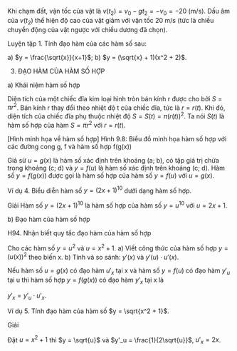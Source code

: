 Khi chạm đất, vận tốc của vật là $v(t_2) = v_0 - gt_2 = -v_0 = -20$ (m/s).
Dấu âm của $v(t_2)$ thể hiện độ cao của vật giảm với vận tốc 20 m/s (tức là chiều chuyển động của vật ngược với chiều dương đã chọn).

Luyện tập 1. Tính đạo hàm của các hàm số sau:

a) $y = \frac{\sqrt{x}}{x+1}$;                b) $y = (\sqrt{x} + 1)(x^2 + 2)$.

3. ĐẠO HÀM CỦA HÀM SỐ HỢP

a) Khái niệm hàm số hợp

Diện tích của một chiếc đĩa kim loại hình tròn bán kính r được cho bởi $S = \pi r^2$. Bán kính r thay đổi theo nhiệt độ t của chiếc đĩa, tức là $r = r(t)$. Khi đó, diện tích của chiếc đĩa phụ thuộc nhiệt độ $S = S(t) = \pi(r(t))^2$. Ta nói $S(t)$ là hàm số hợp của hàm $S = \pi r^2$ với $r = r(t)$.

[Hình minh họa về hàm số hợp]
Hình 9.8: Biểu đồ minh họa hàm số hợp với các đường cong g, f và hàm số hợp f(g(x))

Giả sử $u = g(x)$ là hàm số xác định trên khoảng (a; b), có tập giá trị chứa trong khoảng (c; d) và $y = f(u)$ là hàm số xác định trên khoảng (c; d). Hàm số $y = f(g(x))$ được gọi là hàm số hợp của hàm số $y = f(u)$ với $u = g(x)$.

Ví dụ 4. Biểu diễn hàm số $y = (2x + 1)^{10}$ dưới dạng hàm số hợp.

Giải
Hàm số $y = (2x + 1)^{10}$ là hàm số hợp của hàm số $y = u^{10}$ với $u = 2x + 1$.

b) Đạo hàm của hàm số hợp

H94. Nhận biết quy tắc đạo hàm của hàm số hợp

Cho các hàm số $y = u^2$ và $u = x^2 + 1$.
a) Viết công thức của hàm số hợp $y = (u(x))^2$ theo biến x.
b) Tính và so sánh: $y'(x)$ và $y'(u) \cdot u'(x)$.

Nếu hàm số $u = g(x)$ có đạo hàm $u'_x$ tại x và hàm số $y = f(u)$ có đạo hàm $y'_u$ tại u thì hàm số hợp $y = f(g(x))$ có đạo hàm $y'_x$ tại x là

$y'_x = y'_u \cdot u'_x$.

Ví dụ 5. Tính đạo hàm của hàm số $y = \sqrt{x^2 + 1}$.

Giải

Đặt $u = x^2 + 1$ thì $y = \sqrt{u}$ và $y'_u = \frac{1}{2\sqrt{u}}$, $u'_x = 2x$.